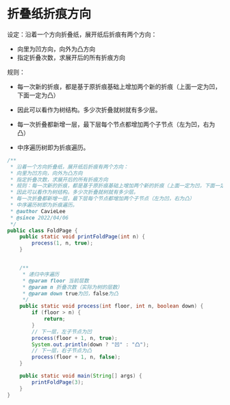 # 折叠纸折痕方向

设定：沿着一个方向折叠纸，展开纸后折痕有两个方向：
 * 向里为凹方向，向外为凸方向
 * 指定折叠次数，求展开后的所有折痕方向

规则：

* 每一次新的折痕，都是基于原折痕基础上增加两个新的折痕（上面一定为凹，下面一定为凸）

 * 因此可以看作为树结构。多少次折叠就树就有多少层。
 * 每一次折叠都新增一层，最下层每个节点都增加两个子节点（左为凹，右为凸）
 * 中序遍历树即为折痕遍历。

```java
/**
 * 沿着一个方向折叠纸，展开纸后折痕有两个方向：
 * 向里为凹方向，向外为凸方向
 * 指定折叠次数，求展开后的所有折痕方向
 * 规则：每一次新的折痕，都是基于原折痕基础上增加两个新的折痕（上面一定为凹，下面一定为凸）
 * 因此可以看作为树结构。多少次折叠就树就有多少层。
 * 每一次折叠都新增一层，最下层每个节点都增加两个子节点（左为凹，右为凸）
 * 中序遍历树即为折痕遍历。
 * @author CavieLee
 * @since 2022/04/06
 */
public class FoldPage {
    public static void printFoldPage(int n) {
        process(1, n, true);
    }


    /**
     * 递归中序遍历
     * @param floor 当前层数
     * @param n 折叠次数（实际为树的层数）
     * @param down true为凹，false为凸
     */
    public static void process(int floor, int n, boolean down) {
        if (floor > n) {
            return;
        }
        // 下一层，左子节点为凹
        process(floor + 1, n, true);
        System.out.println(down ? "凹" : "凸");
        // 下一层，右子节点为凸
        process(floor + 1, n, false);
    }

    public static void main(String[] args) {
        printFoldPage(3);
    }
}
```

